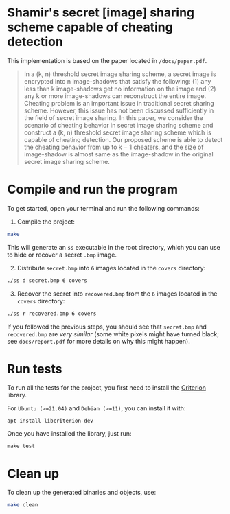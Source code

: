 # Shamir's secret [image] sharing scheme capable of cheating detection

This implementation is based on the paper located in `/docs/paper.pdf`.

> In a (k, n) threshold secret image sharing scheme, a secret image is encrypted into n image-shadows that satisfy the
following: (1) any less than k image-shadows get no information on the image and (2) any k or more image-shadows
can reconstruct the entire image. Cheating problem is an important issue in traditional secret sharing scheme.
However, this issue has not been discussed sufficiently in the field of secret image sharing. In this paper, we consider
the scenario of cheating behavior in secret image sharing scheme and construct a (k, n) threshold secret image
sharing scheme which is capable of cheating detection. Our proposed scheme is able to detect the cheating behavior
from up to k − 1 cheaters, and the size of image-shadow is almost same as the image-shadow in the original secret
image sharing scheme.

# Compile and run the program

To get started, open your terminal and run the following commands:

1. Compile the project:

```bash
make
```

This will generate an `ss` executable in the root directory, which you can use to hide or recover a secret `.bmp` image.

2. Distribute `secret.bmp` into `6` images located in the `covers` directory:

```bash
./ss d secret.bmp 6 covers
```

3. Recover the secret into `recovered.bmp` from the `6` images located in the `covers` directory:

```bash
./ss r recovered.bmp 6 covers
```

If you followed the previous steps, you should see that `secret.bmp` and `recovered.bmp` are _very similar_ (some white pixels might have turned black; see `docs/report.pdf` for more details on why this might happen).

# Run tests

To run all the tests for the project, you first need to install the [Criterion](https://github.com/Snaipe/Criterion) library.

For `Ubuntu (>=21.04)` and `Debian (>=11)`, you can install it with:

```
apt install libcriterion-dev
```

Once you have installed the library, just run:

```
make test
```

# Clean up

To clean up the generated binaries and objects, use:

```bash
make clean
```

